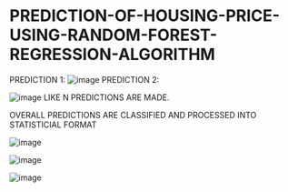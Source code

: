# PREDICTION-OF-HOUSING-PRICE-USING-RANDOM-FOREST-REGRESSION-ALGORITHM
PREDICTION 1:
![image](https://github.com/Vijay-Vel/PREDICTION-OF-HOUSING-PRICE-USING-RANDOM-FOREST-REGRESSION-ALGORITHM/assets/82251774/67f5c3fa-9822-4338-ad7e-e17ea6c8e088)
PREDICTION 2:

![image](https://github.com/Vijay-Vel/PREDICTION-OF-HOUSING-PRICE-USING-RANDOM-FOREST-REGRESSION-ALGORITHM/assets/82251774/fa32400e-a34e-4034-b46c-86d13ba1c1c0)
LIKE N PREDICTIONS ARE MADE.

OVERALL PREDICTIONS ARE CLASSIFIED AND PROCESSED INTO STATISTICIAL FORMAT

![image](https://github.com/Vijay-Vel/PREDICTION-OF-HOUSING-PRICE-USING-RANDOM-FOREST-REGRESSION-ALGORITHM/assets/82251774/e6acc624-992d-423a-9b7f-dadf18a6d7e6)


![image](https://github.com/Vijay-Vel/PREDICTION-OF-HOUSING-PRICE-USING-RANDOM-FOREST-REGRESSION-ALGORITHM/assets/82251774/67ae631a-90ef-4775-9475-221ff931cf55)

![image](https://github.com/Vijay-Vel/PREDICTION-OF-HOUSING-PRICE-USING-RANDOM-FOREST-REGRESSION-ALGORITHM/assets/82251774/ccb24013-9a9c-4ba9-83d8-ddb66415d16a)

